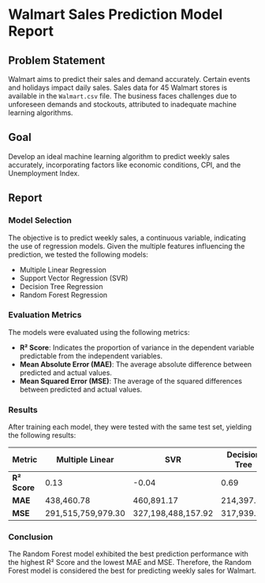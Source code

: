 # Walmart Sales Prediction Model Report

## Problem Statement
Walmart aims to predict their sales and demand accurately. Certain events and holidays impact daily sales. Sales data for 45 Walmart stores is available in the `Walmart.csv` file. The business faces challenges due to unforeseen demands and stockouts, attributed to inadequate machine learning algorithms.

## Goal
Develop an ideal machine learning algorithm to predict weekly sales accurately, incorporating factors like economic conditions, CPI, and the Unemployment Index.

## Report

### Model Selection
The objective is to predict weekly sales, a continuous variable, indicating the use of regression models. Given the multiple features influencing the prediction, we tested the following models:

- Multiple Linear Regression
- Support Vector Regression (SVR)
- Decision Tree Regression
- Random Forest Regression

### Evaluation Metrics
The models were evaluated using the following metrics:

- **R² Score**: Indicates the proportion of variance in the dependent variable predictable from the independent variables.
- **Mean Absolute Error (MAE)**: The average absolute difference between predicted and actual values.
- **Mean Squared Error (MSE)**: The average of the squared differences between predicted and actual values.

### Results
After training each model, they were tested with the same test set, yielding the following results:

| Metric      | Multiple Linear | SVR          | Decision Tree | Random Forest |
|-------------|-----------------|--------------|---------------|---------------|
| **R² Score** | 0.13            | -0.04        | 0.69          | 0.93          |
| **MAE**     | 438,460.78      | 460,891.17   | 214,397.51    | 77,228.69     |
| **MSE**     | 291,515,759,979.30 | 327,198,488,157.92 | 317,939.26    | 150,949.20    |

### Conclusion
The Random Forest model exhibited the best prediction performance with the highest R² Score and the lowest MAE and MSE. Therefore, the Random Forest model is considered the best for predicting weekly sales for Walmart.
